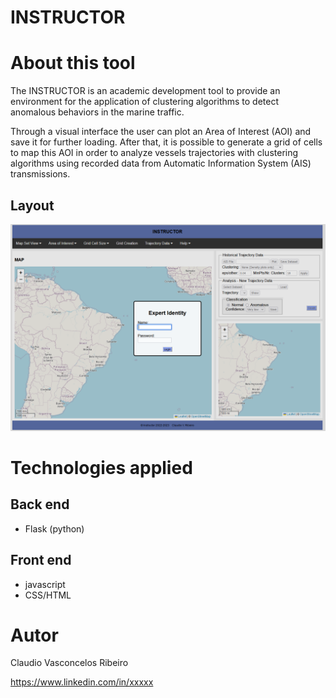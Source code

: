 # INSTRUCTOR 

# About this tool
The INSTRUCTOR is an academic development tool to provide an environment for the application of clustering algorithms to detect anomalous behaviors in the marine traffic.

Through a visual interface the user can plot an Area of Interest (AOI) and save it for further loading. After that, it is possible to generate a grid of cells to map this AOI in order to analyze vessels trajectories with clustering algorithms using recorded data from Automatic Information System (AIS) transmissions.

## Layout
<img src="https://github.com/ribeirocv/classifiertool/blob/main/Inicial%20page%20-%20Login%20dialogue%20box.png"> 

# Technologies applied
## Back end
- Flask (python)

## Front end
- javascript
- CSS/HTML


# Autor

Claudio Vasconcelos Ribeiro

https://www.linkedin.com/in/xxxxx
